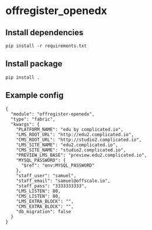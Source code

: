 offregister_openedx
===============

## Install dependencies

    pip install -r requirements.txt

## Install package

    pip install .

## Example config

    {
      "module": "offregister-openedx",
      "type": "fabric",
      "kwargs": {
        "PLATFORM_NAME": "edu by complicated.io",
        "LMS_ROOT_URL": "http://edu2.complicated.io",
        "CMS_ROOT_URL": "http://studio2.complicated.io",
        "LMS_SITE_NAME": "edu2.complicated.io",
        "CMS_SITE_NAME": "studio2.complicated.io",
        "PREVIEW_LMS_BASE": "preview.edu2.complicated.io",
        "MYSQL_PASSWORD": {
          "$ref": "env:MYSQL_PASSWORD"
        },
        "staff_user": "samuel",
        "staff_email": "samuel@offscale.io",
        "staff_pass": "3333333333",
        "LMS_LISTEN": 80,
        "CMS_LISTEN": 80,
        "LMS_EXTRA_BLOCK": "",
        "CMS_EXTRA_BLOCK": "",
        "db_migration": false
      }
    }
